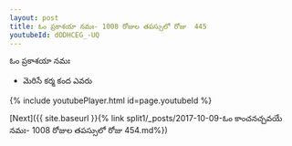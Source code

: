 ```yaml
---
layout: post
title: ఓం ప్రకాశయా నమః- 1008 రోజుల తపస్సులో రోజు  445
youtubeId: dODHCEG_-UQ
---
```

 
 
 ఓం ప్రకాశయా నమః  
 
 -  మెరిసే కర్మ కంద ఎవరు 
 
  
 
  
 
 
 
 
 
 


{% include youtubePlayer.html id=page.youtubeId %}
 
[Next]({{ site.baseurl }}{% link  split1/_posts/2017-10-09-ఓం కాంచనచ్చవయే నమః- 1008 రోజుల తపస్సులో రోజు  454.md%})
 
